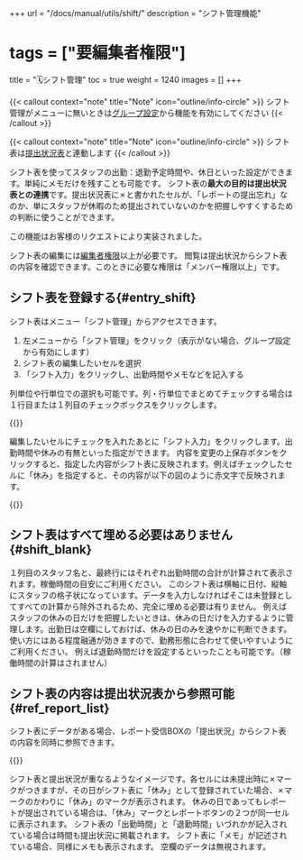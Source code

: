 +++
url = "/docs/manual/utils/shift/"
description = "シフト管理機能"
# tags = ["要編集者権限"]
title = "🗓️シフト管理"
toc = true
weight = 1240
images = []
+++

{{< callout context="note" title="Note" icon="outline/info-circle" >}}
シフト管理がメニューに無いときは[グループ設定](/docs/manual/initial-setting/setting-group/#optionalFunction)から機能を有効にしてください
{{< /callout >}}

{{< callout context="note" title="Note" icon="outline/info-circle" >}}
シフト表は[提出状況表](/docs/manual/read-report/list/#teishutuMap)と連動します
{{< /callout >}}

シフト表を使ってスタッフの出勤：退勤予定時間や、休日といった設定ができます。単純にメモだけを残すことも可能です。
シフト表の**最大の目的は提出状況表との連携**です。提出状況表に✗と書かれたセルが、「レポートの提出忘れ」なのか、単にスタッフが休暇のため提出されていないのかを把握しやすくするための判断に使うことができます。

この機能はお客様のリクエストにより実装されました。

シフト表の編集には[編集者権限](/docs/manual/initial-setting/staff/rank/)以上が必要です。
閲覧は提出状況からシフト表の内容を確認できます。このときに必要な権限は「メンバー権限以上」です。

## シフト表を登録する{#entry_shift}

シフト表はメニュー「シフト管理」からアクセスできます。

1. 左メニューから「シフト管理」をクリック（表示がない場合、グループ設定から有効にします）
2. シフト表の編集したいセルを選択
3. 「シフト入力」をクリックし、出勤時間やメモなどを記入する

列単位や行単位での選択も可能です。列・行単位でまとめてチェックする場合は１行目または１列目のチェックボックスをクリックします。

{{<icatch filename="shift-board" msg="シフト表には欠勤や労働時間を入力できます。タイムカードと異なり、あくまでも「予定」です">}}

編集したいセルにチェックを入れたあとに「シフト入力」をクリックします。出勤時間や休みの有無といった指定ができます。
内容を変更の上保存ボタンをクリックすると、指定した内容がシフト表に反映されます。例えばチェックしたセルに「休み」を指定すると、その内容が以下の図のように赤文字で反映されます。

{{<icatch filename="update-shift-board" msg="例えば休みを入れて見ました">}}

## シフト表はすべて埋める必要はありません{#shift_blank}

１列目のスタッフ名と、最終行にはそれぞれ出勤時間の合計が計算されて表示されます。稼働時間の目安にご利用ください。
このシフト表は横軸に日付、縦軸にスタッフの格子状になっています。データを入力しなければそこは未登録としてすべての計算から除外されるため、完全に埋める必要は有りません。
例えばスタッフの休みの日だけを把握したいときは、休みの日だけを入力するように管理します。出勤日は空欄にしておけば、休みの日のみを速やかに判断できます。
使い方にはある程度融通が効きますので、勤務形態に合わせて使いやすいようにご利用ください。
例えば退勤時間だけを設定するといったことも可能です。（稼働時間の計算はされません）

## シフト表の内容は提出状況表から参照可能{#ref_report_list}

シフト表にデータがある場合、レポート受信BOXの「提出状況」からシフト表の内容を同時に参照できます。

{{<icatch filename="report-list" msg="休などをセットすれば提出状況表からも見れるので提出忘れか休みか判別しやすくなります">}}

シフト表と提出状況が重なるようなイメージです。各セルには未提出時に✗マークがつきますが、その日がシフト表に「休み」として登録されていた場合、✗マークのかわりに「休み」のマークが表示されます。
休みの日であってもレポートが提出されている場合は、「休み」マークとレポートボタンの２つが同一セルに表示されます。
シフト表の「出勤時間」と「退勤時間」いづれかが記入されている場合は時間も提出状況に掲載されます。
シフト表に「メモ」が記述されている場合、同様にメモも表示されます。
空欄のデータは無視されます。
